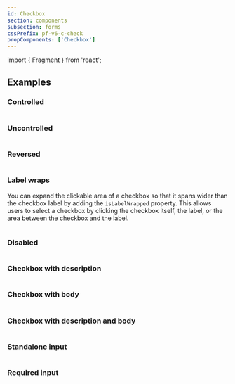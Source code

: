 ```yaml
---
id: Checkbox
section: components
subsection: forms
cssPrefix: pf-v6-c-check
propComponents: ['Checkbox']
---
```


import { Fragment } from 'react';

## Examples

### Controlled

```ts file='./CheckboxControlled.tsx'

```

### Uncontrolled

```ts file='./CheckboxUncontrolled.tsx'

```

### Reversed

```ts file="./CheckboxReversed.tsx"

```

### Label wraps

You can expand the clickable area of a checkbox so that it spans wider than the checkbox label by adding the `isLabelWrapped` property. This allows users to select a checkbox by clicking the checkbox itself, the label, or the area between the checkbox and the label.

```ts file="./CheckboxLabelWraps.tsx"

```

### Disabled

```ts file='./CheckboxDisabled.tsx'

```

### Checkbox with description

```ts file='./CheckboxWithDescription.tsx'

```

### Checkbox with body

```ts file='./CheckboxWithBody.tsx'

```

### Checkbox with description and body

```ts file='./CheckboxWithDescriptionBody.tsx'

```

### Standalone input

```ts file='./CheckboxStandaloneInput.tsx'

```

### Required input

```ts file='./CheckboxRequired.tsx'

```
